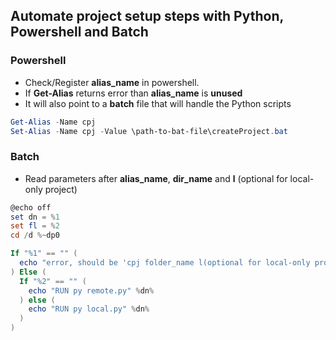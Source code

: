 ## Automate project setup steps with Python, Powershell and Batch

### Powershell
- Check/Register __**alias_name**__ in powershell.
- If **Get-Alias** returns error than __**alias_name**__ is **unused**
- It will also point to a **batch** file that will handle the Python scripts
```powershell
Get-Alias -Name cpj
Set-Alias -Name cpj -Value \path-to-bat-file\createProject.bat
```

### Batch
- Read parameters after __**alias_name**__, **dir_name** and **l** (optional for local-only project)
```powershell
@echo off
set dn = %1
set fl = %2
cd /d %~dp0

If "%1" == "" (
  echo "error, should be 'cpj folder_name l(optional for local-only project)'"
) Else (
  If "%2" == "" (
    echo "RUN py remote.py" %dn%
  ) else (
    echo "RUN py local.py" %dn%
  )
)
```